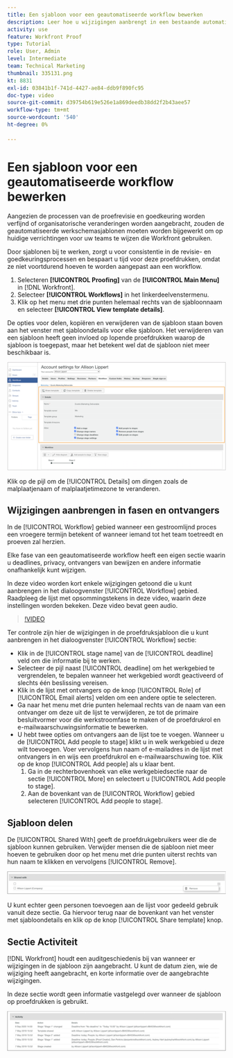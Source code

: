 ```yaml
---
title: Een sjabloon voor een geautomatiseerde workflow bewerken
description: Leer hoe u wijzigingen aanbrengt in een bestaande automatische proefdrukwerkstroomsjabloon in [!DNL  Workfront].
activity: use
feature: Workfront Proof
type: Tutorial
role: User, Admin
level: Intermediate
team: Technical Marketing
thumbnail: 335131.png
kt: 8831
exl-id: 03841b1f-741d-4427-ae84-ddb9f890fc95
doc-type: video
source-git-commit: d39754b619e526e1a869deedb38dd2f2b43aee57
workflow-type: tm+mt
source-wordcount: '540'
ht-degree: 0%

---
```


# Een sjabloon voor een geautomatiseerde workflow bewerken

Aangezien de processen van de proefrevisie en goedkeuring worden verfijnd of organisatorische veranderingen worden aangebracht, zouden de geautomatiseerde werkschemasjablonen moeten worden bijgewerkt om op huidige verrichtingen voor uw teams te wijzen die Workfront gebruiken.

Door sjablonen bij te werken, zorgt u voor consistentie in de revisie- en goedkeuringsprocessen en bespaart u tijd voor deze proefdrukken, omdat ze niet voortdurend hoeven te worden aangepast aan een workflow.

1. Selecteren **[!UICONTROL Proofing]** van de **[!UICONTROL Main Menu]** in [!DNL Workfront].
1. Selecteer **[!UICONTROL Workflows]** in het linkerdeelvenstermenu.
1. Klik op het menu met drie punten helemaal rechts van de sjabloonnaam en selecteer **[!UICONTROL View template details]**.

De opties voor delen, kopiëren en verwijderen van de sjabloon staan boven aan het venster met sjabloondetails voor elke sjabloon. Het verwijderen van een sjabloon heeft geen invloed op lopende proefdrukken waarop de sjabloon is toegepast, maar het betekent wel dat de sjabloon niet meer beschikbaar is.

![Venster Sjabloondetails](assets/proof-system-setup-edit-templates-details-area.png)

<!--
Lean More URLs
-->

Klik op de pijl om de [!UICONTROL Details] om dingen zoals de malplaatjenaam of malplaatjetimezone te veranderen.

## Wijzigingen aanbrengen in fasen en ontvangers

In de [!UICONTROL Workflow] gebied wanneer een gestroomlijnd proces een vroegere termijn betekent of wanneer iemand tot het team toetreedt en proeven zal herzien.

Elke fase van een geautomatiseerde workflow heeft een eigen sectie waarin u deadlines, privacy, ontvangers van bewijzen en andere informatie onafhankelijk kunt wijzigen.

In deze video worden kort enkele wijzigingen getoond die u kunt aanbrengen in het dialoogvenster [!UICONTROL Workflow] gebied. Raadpleeg de lijst met opsommingstekens in deze video, waarin deze instellingen worden bekeken. Deze video bevat geen audio.

>[!VIDEO](https://video.tv.adobe.com/v/335131/?quality=12)

Ter controle zijn hier de wijzigingen in de proefdruksjabloon die u kunt aanbrengen in het dialoogvenster [!UICONTROL Workflow] sectie:

* Klik in de [!UICONTROL stage name] van de [!UICONTROL deadline] veld om die informatie bij te werken.
* Selecteer de pijl naast [!UICONTROL deadline] om het werkgebied te vergrendelen, te bepalen wanneer het werkgebied wordt geactiveerd of slechts één beslissing vereisen.
* Klik in de lijst met ontvangers op de knop [!UICONTROL Role] of [!UICONTROL Email alerts] velden om een andere optie te selecteren.
* Ga naar het menu met drie punten helemaal rechts van de naam van een ontvanger om deze uit de lijst te verwijderen, ze tot de primaire besluitvormer voor die werkstroomfase te maken of de proefdrukrol en e-mailwaarschuwingsinformatie te bewerken.
* U hebt twee opties om ontvangers aan de lijst toe te voegen. Wanneer u de [!UICONTROL Add people to stage] klikt u in welk werkgebied u deze wilt toevoegen. Voer vervolgens hun naam of e-mailadres in de lijst met ontvangers in en wijs een proefdrukrol en e-mailwaarschuwing toe. Klik op de knop [!UICONTROL Add people] als u klaar bent.
   1. Ga in de rechterbovenhoek van elke werkgebiedsectie naar de sectie [!UICONTROL More] en selecteert u [!UICONTROL Add people to stage].
   1. Aan de bovenkant van de [!UICONTROL Workflow] gebied selecteren [!UICONTROL Add people to stage].

## Sjabloon delen

De [!UICONTROL Shared With] geeft de proefdrukgebruikers weer die de sjabloon kunnen gebruiken. Verwijder mensen die de sjabloon niet meer hoeven te gebruiken door op het menu met drie punten uiterst rechts van hun naam te klikken en vervolgens [!UICONTROL Remove].

![[!UICONTROL Shared With] list](assets/proof-system-setups-edit-template-shared-with.png)

U kunt echter geen personen toevoegen aan de lijst voor gedeeld gebruik vanuit deze sectie. Ga hiervoor terug naar de bovenkant van het venster met sjabloondetails en klik op de knop [!UICONTROL Share template] knop.

## Sectie Activiteit

[!DNL Workfront] houdt een auditgeschiedenis bij van wanneer er wijzigingen in de sjabloon zijn aangebracht. U kunt de datum zien, wie de wijziging heeft aangebracht, en korte informatie over de aangebrachte wijzigingen.

In deze sectie wordt geen informatie vastgelegd over wanneer de sjabloon op proefdrukken is gebruikt.

![Lijst met proefdrukken van activiteiten](assets/proof-system-setups-edit-template-activity.png)
